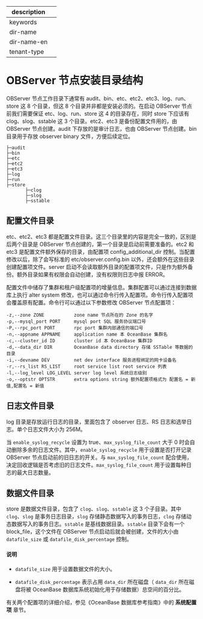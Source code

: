 |description||
|---|---|
|keywords||
|dir-name||
|dir-name-en||
|tenant-type||

# OBServer 节点安装目录结构

OBServer 节点工作目录下通常有 audit、bin、etc、etc2、etc3、log、run、store 这 8 个目录，但这 8 个目录并非都是安装必须的。在启动 OBServer 节点前我们需要保证 etc、log、run、store 这 4 的目录存在，同时 store 下应该有clog、slog、sstable 这 3 个目录。etc2、etc3 是备份配置文件用的，由 OBServer 节点创建。audit 下存放的是审计日志，也由 OBServer 节点创建。bin 目录用于存放 observer binary 文件，方便后续定位。

```shell
├─audit
├─bin
├─etc
├─etc2
├─etc3
├─log
├─run
├─store
       ├─clog
       ├─slog
       ├─sstable
```

## 配置文件目录

etc、etc2、etc3 都是配置文件目录。这三个目录里的内容是完全一致的，区别是后两个目录是 OBServer 节点创建的，第一个目录是启动前需要准备的。etc2 和 etc3 是配置文件额外保存的目录，由配置项 config_additional_dir 控制。当配置修改以后，除了会写标准的 etc/observer.config.bin 以外，还会额外在这些目录创建配置项文件。server 启动不会读取额外目录的配置项文件，只是作为额外备份。额外目录如果有权限会自动创建，没有权限则日志中报 ERROR。

配置文件中储存了集群和租户级配置项的增量信息。集群配置可以通过连接到数据库上执行 alter system 修改，也可以通过命令行传入配置项。命令行传入配置项会覆盖原有配置。命令行可以通过以下参数修改 OBServer 节点配置项：

```shell
-z,--zone ZONE           zone name 节点所在的 Zone 的名字
-p,--mysql_port PORT     mysql port SQL 服务协议端口号
-P,--rpc_port PORT       rpc port 集群内部通信的端口号
-n,--appname APPNAME     application name 本 OceanBase 集群名
-c,--cluster_id ID       cluster id 本 OceanBase 集群ID
-d,--data_dir DIR        OceanBase data directory 存储 SSTable 等数据的目录
-i,--devname DEV         net dev interface 服务进程绑定的网卡设备名
-r,--rs_list RS_LIST     root service list root service 列表
-l,--log_level LOG_LEVEL server log level 系统日志级别
-o,--optstr OPTSTR       extra options string 额外配置项格式为 配置名 = 新值,配置名 = 新值
```

## 日志文件目录

log 目录是存放运行日志的目录，里面包含了 observer 日志、RS 日志和选举日志。单个日志文件大小为 256M。

当 `enable_syslog_recycle` 设置为 true、`max_syslog_file_count` 大于 0 时会自动删除多余的日志文件。其中，`enable_syslog_recycle` 用于设置是否打开记录 OBServer 节点启动前的旧日志的开关。与 `max_syslog_file_count` 配合使用，决定回收逻辑是否考虑旧的日志文件。`max_syslog_file_count` 用于设置每种日志的最大日志数量。

## 数据文件目录

store 是数据文件目录，包含了 `clog`、`slog`、`sstable` 这 3 个子目录。其中 `clog`、`slog` 是事务日志目录，`slog` 存储静态数据写入的事务日志，`clog` 存储动态数据写入的事务日志。`sstable` 是基线数据目录。`sstable` 目录下会有一个 block_file，这个文件在 OBServer 节点启动后就会被创建，文件的大小由 `datafile_size` 或 `datafile_disk_percentage` 控制。

  <main id="notice" type='explain'>
    <h4>说明</h4>
    <ul>
    <li>
    <p><code>datafile_size</code> 用于设置数据文件的大小。</p>
    </li>
    <li>
    <p><code>datafile_disk_percentage</code> 表示占用 <code>data_dir</code> 所在磁盘（ <code>data_dir</code> 所在磁盘将被 OceanBase 数据库系统初始化用于存储数据）总空间的百分比。</p>
    </li>
    </ul>
    <p>有关两个配置项的详细介绍，参见《OceanBase 数据库参考指南》中的 <strong>系统配置项</strong> 章节。</p>
  </main>
